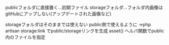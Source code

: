 publicフォルダに直接置く...初期ファイル
storageフォルダ...フォルダ内画像はgitHubにアップしない(アップデートされた画像など)

storageフォルダはそのままでは使えない
public側で使えるように
->php artisan storage:link でpublic/storageリンクを生成
asset() ヘルパ関数でpublic内のファイルを指定

